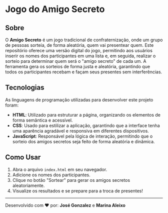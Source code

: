 # Jogo do Amigo Secreto

## Sobre

O **Amigo Secreto** é um jogo tradicional de confraternização, onde um grupo de pessoas sorteia, de forma aleatória, quem vai presentear quem. Este repositório oferece uma versão digital do jogo, permitindo aos usuários inserir os nomes dos participantes em uma lista e, em seguida, realizar o sorteio para determinar quem será o "amigo secreto" de cada um. A ferramenta gera os sorteios de forma justa e aleatória, garantindo que todos os participantes recebam e façam seus presentes sem interferências.

## Tecnologias

As linguagens de programação utilizadas para desenvolver este projeto foram:

- **HTML**: Utilizado para estruturar a página, organizando os elementos de forma semântica e acessível.
- **CSS**: Usado para estilizar a aplicação, garantindo que a interface tenha uma aparência agradável e responsiva em diferentes dispositivos.
- **JavaScript**: Responsável pela lógica de interação, permitindo que o sorteio dos amigos secretos seja feito de forma aleatória e dinâmica.

## Como Usar

1. Abra o arquivo `index.html` em seu navegador.
2. Adicione os nomes dos participantes.
3. Clique no botão "Sortear" para gerar os amigos secretos aleatoriamente.
4. Visualize os resultados e se prepare para a troca de presentes!

---

Desenvolvido com ❤️ por: **José Gonzalez** e **Marina Aleixo**
